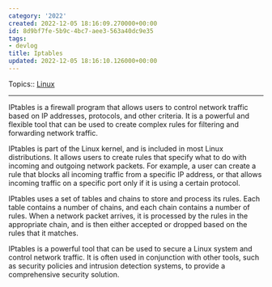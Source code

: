 ```yaml
---
category: '2022'
created: 2022-12-05 18:16:09.270000+00:00
id: 8d9bf7fe-5b9c-4bc7-aee3-563a40dc9e35
tags:
- devlog
title: Iptables
updated: 2022-12-05 18:16:10.126000+00:00
---
```

   
Topics:: [Linux](../topics/linux.md)   
   
   
---   
   
IPtables is a firewall program that allows users to control network traffic based on IP addresses, protocols, and other criteria. It is a powerful and flexible tool that can be used to create complex rules for filtering and forwarding network traffic.   
   
IPtables is part of the Linux kernel, and is included in most Linux distributions. It allows users to create rules that specify what to do with incoming and outgoing network packets. For example, a user can create a rule that blocks all incoming traffic from a specific IP address, or that allows incoming traffic on a specific port only if it is using a certain protocol.   
   
IPtables uses a set of tables and chains to store and process its rules. Each table contains a number of chains, and each chain contains a number of rules. When a network packet arrives, it is processed by the rules in the appropriate chain, and is then either accepted or dropped based on the rules that it matches.   
   
IPtables is a powerful tool that can be used to secure a Linux system and control network traffic. It is often used in conjunction with other tools, such as security policies and intrusion detection systems, to provide a comprehensive security solution.